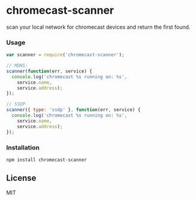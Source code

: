 # chromecast-scanner

scan your local network for chromecast devices and return the
first found.

### Usage
```javascript
var scanner = require('chromecast-scanner');

// MDNS:
scanner(function(err, service) {
  console.log('chromecast %s running on: %s',
    service.name,
    service.address);
});

// SSDP
scanner({ type: 'ssdp' }, function(err, service) {
  console.log('chromecast %s running on: %s',
    service.name,
    service.address);
});
```

### Installation

`npm install chromecast-scanner`

## License
MIT
